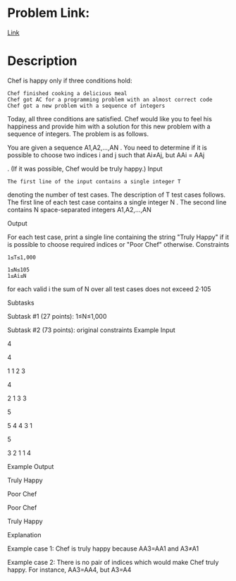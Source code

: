 # Problem Link:

[Link](https://www.codechef.com/NOV18B/problems/CHHAPPY)
# Description

Chef is happy only if three conditions hold:

    Chef finished cooking a delicious meal
    Chef got AC for a programming problem with an almost correct code
    Chef got a new problem with a sequence of integers

Today, all three conditions are satisfied. Chef would like you to feel his happiness and provide him with a solution for this new problem with a sequence of integers. The problem is as follows.

You are given a sequence A1,A2,…,AN
. You need to determine if it is possible to choose two indices i and j such that Ai≠Aj, but AAi = AAj

. (If it was possible, Chef would be truly happy.)
Input

    The first line of the input contains a single integer T

denoting the number of test cases. The description of T
test cases follows.
The first line of each test case contains a single integer N
.
The second line contains N
space-separated integers A1,A2,…,AN


Output

For each test case, print a single line containing the string "Truly Happy" if it is possible to choose required indices or "Poor Chef" otherwise.
Constraints

    1≤T≤1,000

    1≤N≤105
    1≤Ai≤N
for each valid i
the sum of N
over all test cases does not exceed 2⋅105

Subtasks

Subtask #1 (27 points): 1≤N≤1,000

Subtask #2 (73 points): original constraints
Example Input

4

4

1 1 2 3

4

2 1 3 3

5

5 4 4 3 1

5

3 2 1 1 4

Example Output

Truly Happy

Poor Chef

Poor Chef

Truly Happy

Explanation

Example case 1: Chef is truly happy because AA3=AA1
and A3≠A1

Example case 2: There is no pair of indices which would make Chef truly happy.
For instance, AA3=AA4, but A3=A4
